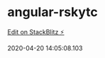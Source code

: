 # angular-rskytc

[Edit on StackBlitz ⚡️](https://stackblitz.com/edit/angular-rskytc)

2020-04-20 14:05:08.103

